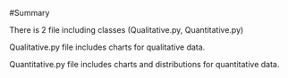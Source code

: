 #Summary

There is 2 file including classes (Qualitative.py, Quantitative.py)

Qualitative.py file includes charts for qualitative data.

Quantitative.py file includes charts and distributions for quantitative data.